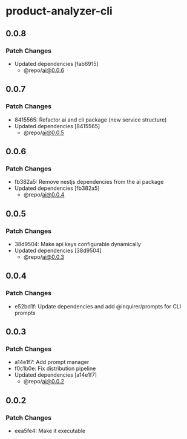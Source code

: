 # product-analyzer-cli

## 0.0.8

### Patch Changes

- Updated dependencies [fab6915]
  - @repo/ai@0.0.6

## 0.0.7

### Patch Changes

- 8415565: Refactor ai and cli package (new service structure)
- Updated dependencies [8415565]
  - @repo/ai@0.0.5

## 0.0.6

### Patch Changes

- fb382a5: Remove nestjs dependencies from the ai package
- Updated dependencies [fb382a5]
  - @repo/ai@0.0.4

## 0.0.5

### Patch Changes

- 38d9504: Make api keys configurable dynamically
- Updated dependencies [38d9504]
  - @repo/ai@0.0.3

## 0.0.4

### Patch Changes

- e52bd1f: Update dependencies and add @inquirer/prompts for CLI prompts

## 0.0.3

### Patch Changes

- a14e1f7: Add prompt manager
- f0c1b0e: Fix distribution pipeline
- Updated dependencies [a14e1f7]
  - @repo/ai@0.0.2

## 0.0.2

### Patch Changes

- eea5fe4: Make it executable
